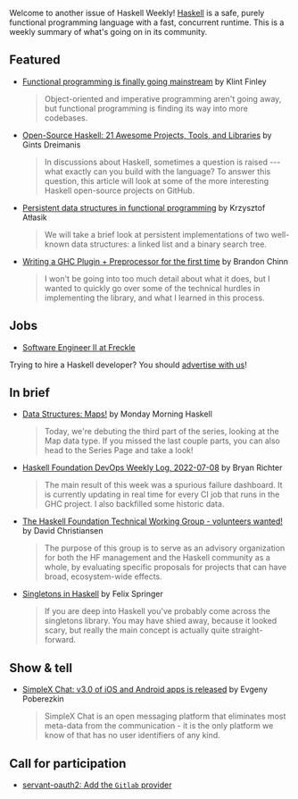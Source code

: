 Welcome to another issue of Haskell Weekly!
[Haskell](https://www.haskell.org) is a safe, purely functional programming language with a fast, concurrent runtime.
This is a weekly summary of what's going on in its community.

## Featured

-   [Functional programming is finally going mainstream](https://github.com/readme/featured/functional-programming) by Klint Finley
    > Object-oriented and imperative programming aren't going away, but functional programming is finding its way into more codebases.

-   [Open-Source Haskell: 21 Awesome Projects, Tools, and Libraries](https://serokell.io/blog/best-haskell-open-source-projects) by Gints Dreimanis
    > In discussions about Haskell, sometimes a question is raised --- what exactly can you build with the language? To answer this question, this article will look at some of the more interesting Haskell open-source projects on GitHub.

-   [Persistent data structures in functional programming](https://blog.softwaremill.com/persistent-data-structures-in-functional-programming-c5e5061bade3) by Krzysztof Atłasik
    > We will take a brief look at persistent implementations of two well-known data structures: a linked list and a binary search tree.

-   [Writing a GHC Plugin + Preprocessor for the first time](https://brandonchinn178.github.io/blog/2022/07/11/writing-a-ghc-plugin-and-preprocessor-for-the-first-time.html) by Brandon Chinn
    > I won't be going into too much detail about what it does, but I wanted to quickly go over some of the technical hurdles in implementing the library, and what I learned in this process.

## Jobs

-   [Software Engineer II at Freckle](https://jobs.smartrecruiters.com/Renaissance/743999837898004-software-engineer-ii)

Trying to hire a Haskell developer?
You should [advertise with us](https://haskellweekly.news/advertising.html)!

## In brief

-   [Data Structures: Maps!](https://mmhaskell.com/blog/2022/7/11/data-structures-maps) by Monday Morning Haskell
    > Today, we're debuting the third part of the series, looking at the Map data type. If you missed the last couple parts, you can also head to the Series Page and take a look!

-   [Haskell Foundation DevOps Weekly Log, 2022-07-08](https://discourse.haskell.org/t/haskell-foundation-devops-weekly-log-2022-07-08/4750?u=taylorfausak) by Bryan Richter
    > The main result of this week was a spurious failure dashboard. It is currently updating in real time for every CI job that runs in the GHC project. I also backfilled some historic data.

-   [The Haskell Foundation Technical Working Group - volunteers wanted!](https://discourse.haskell.org/t/the-haskell-foundation-technical-working-group-volunteers-wanted/4757?u=taylorfausak) by David Christiansen
    > The purpose of this group is to serve as an advisory organization for both the HF management and the Haskell community as a whole, by evaluating specific proposals for projects that can have broad, ecosystem-wide effects.

-   [Singletons in Haskell](https://felixspringer.xyz/homepage/blog/singletonsInHaskell) by Felix Springer
    > If you are deep into Haskell you've probably come across the singletons library. You may have shied away, because it looked scary, but really the main concept is actually quite straight-forward.

## Show & tell

-   [SimpleX Chat: v3.0 of iOS and Android apps is released](https://np.reddit.com/r/haskell/comments/vwjeww/simplex_chat_the_first_messaging_platform_that/) by Evgeny Poberezkin
    > SimpleX Chat is an open messaging platform that eliminates most meta-data from the communication - it is the only platform we know of that has no user identifiers of any kind.

## Call for participation

- [servant-oauth2: Add the `Gitlab` provider](https://github.com/tweag/servant-oauth2/issues/7)
